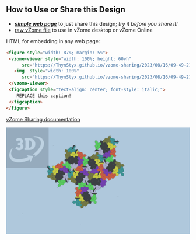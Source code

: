 
## How to Use or Share this Design

 - [***simple web page***](<https://ThynStyx.github.io/vzome-sharing/2023/08/16/09-49-21-reflected-supercluster/>) to just share this design; *try it before you share it!*
 - [raw vZome file](<https://raw.githubusercontent.com/ThynStyx/vzome-sharing/main/2023/08/16/09-49-21-reflected-supercluster/reflected-supercluster.vZome>) to use in vZome desktop or vZome Online
 
 HTML for embedding in any web page:
 ```html
<figure style="width: 87%; margin: 5%">
  <vzome-viewer style="width: 100%; height: 60vh"
       src="https://ThynStyx.github.io/vzome-sharing/2023/08/16/09-49-21-reflected-supercluster/reflected-supercluster.vZome" >
    <img  style="width: 100%"
       src="https://ThynStyx.github.io/vzome-sharing/2023/08/16/09-49-21-reflected-supercluster/reflected-supercluster.png" >
  </vzome-viewer>
  <figcaption style="text-align: center; font-style: italic;">
     REPLACE this caption!
  </figcaption>
</figure>
 ```

[vZome Sharing documentation](https://vzome.github.io/vzome/sharing.html#how-it-works)

![Image](<reflected-supercluster.png>)

